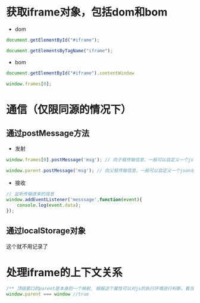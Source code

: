 # 获取iframe对象，包括dom和bom

- dom
``` js
document.getElementById("#iframe");

document.getElementsByTagName("iframe");
```

- bom
``` js
document.getElementById("#iframe").contentWindow

window.frames[0];
```

# 通信（仅限同源的情况下）

## 通过postMessage方法

- 发射
``` js
window.frames[0].postMessage('msg'); // 向子框传输信息，一般可以自定义一个json结构

window.parent.postMessage('msg'); // 向父框传输信息，一般可以自定义一个json结构
```

- 接收
``` js
// 监听传输进来的信息
window.addEventListener('messsage',function(event){
    console.log(event.data);
}); 
```

## 通过localStorage对象

这个就不用记录了


# 处理iframe的上下文关系

``` js
/** 顶级窗口的parent是本身的一个映射, 根据这个属性可以对js的执行环境进行判断，看当前的上下文是否执行在iframe当中*/ 
window.parent === window //true
```

